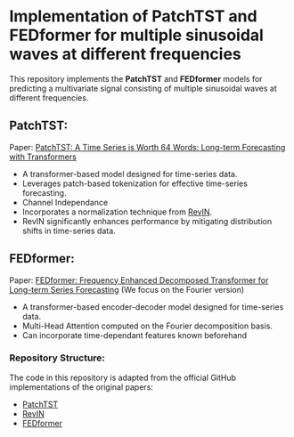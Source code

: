 # Implementation of PatchTST and FEDformer for multiple sinusoidal waves at different frequencies

This repository  implements the **PatchTST** and  **FEDformer** models for predicting a multivariate signal consisting of multiple sinusoidal waves at different frequencies.


## PatchTST:
Paper: [PatchTST: A Time Series is Worth 64 Words: Long-term Forecasting with Transformers](https://arxiv.org/abs/2211.14730)
   - A transformer-based model designed for time-series data.  
   - Leverages patch-based tokenization for effective time-series forecasting. 
   - Channel Independance
   - Incorporates a normalization technique from [RevIN](https://openreview.net/forum?id=cGDAkQo1C0p).  
   - RevIN significantly enhances performance by mitigating distribution shifts in time-series data.  

## FEDformer:

Paper: [FEDformer: Frequency Enhanced Decomposed Transformer for Long-term Series Forecasting](https://arxiv.org/abs/2201.12740) (We focus on the Fourier version)
   - A transformer-based encoder-decoder model designed for time-series data.  
   - Multi-Head Attention computed on the Fourier decomposition basis.
   - Can incorporate time-dependant features known beforehand

### Repository Structure:
The code in this repository is adapted from the official GitHub implementations of the original papers:  

- [PatchTST](https://github.com/yuqinie98/PatchTST)  
- [RevIN](https://github.com/ts-kim/RevIN)
- [FEDformer](https://github.com/MAZiqing/FEDformer)
